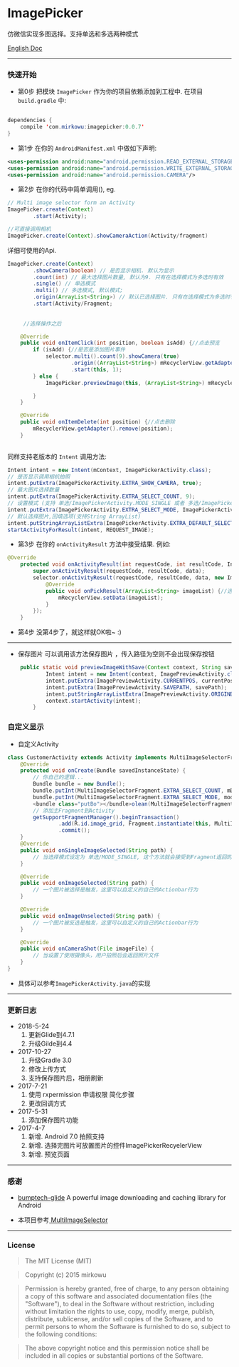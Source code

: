 # ImagePicker
仿微信实现多图选择。支持单选和多选两种模式


[English Doc](README_en.md)


-------------------

### 快速开始
* 第0步
把模块 `ImagePicker` 作为你的项目依赖添加到工程中. 在项目`build.gradle` 中:
```java

dependencies {
    compile 'com.mirkowu:imagepicker:0.0.7'
}
```

* 第1步 
在你的 `AndroidManifest.xml` 中做如下声明:
```xml
<uses-permission android:name="android.permission.READ_EXTERNAL_STORAGE" />
<uses-permission android:name="android.permission.WRITE_EXTERNAL_STORAGE" />
<uses-permission android:name="android.permission.CAMERA"/>

```

* 第2步
在你的代码中简单调用(), eg.

``` java
// Multi image selector form an Activity
ImagePicker.create(Context)
        .start(Activity);

//可直接调用相机
ImagePicker.create(Context).showCameraAction(Activity/fragment)
```

详细可使用的Api.
``` java
ImagePicker.create(Context)
        .showCamera(boolean) // 是否显示相机. 默认为显示
        .count(int) // 最大选择图片数量, 默认为9. 只有在选择模式为多选时有效
        .single() // 单选模式
        .multi() // 多选模式, 默认模式;
        .origin(ArrayList<String>) // 默认已选择图片. 只有在选择模式为多选时有效
        .start(Activity/Fragment;
        
        
     //选择操作之后

    @Override
    public void onItemClick(int position, boolean isAdd) {//点击预览
        if (isAdd) {//是否是添加图片事件
            selector.multi().count(9).showCamera(true)
                    .origin((ArrayList<String>) mRecyclerView.getAdapter().getData())
                    .start(this, 1);
        } else {
            ImagePicker.previewImage(this, (ArrayList<String>) mRecyclerView.getAdapter().getData(), position);

        }
    }

    @Override
    public void onItemDelete(int position) {//点击删除
        mRecyclerView.getAdapter().remove(position);
    }
        
```

同样支持老版本的 `Intent` 调用方法:
```java
Intent intent = new Intent(mContext, ImagePickerActivity.class);
// 是否显示调用相机拍照
intent.putExtra(ImagePickerActivity.EXTRA_SHOW_CAMERA, true);
// 最大图片选择数量
intent.putExtra(ImagePickerActivity.EXTRA_SELECT_COUNT, 9);
// 设置模式 (支持 单选/ImagePickerActivity.MODE_SINGLE 或者 多选/ImagePickerActivity.MODE_MULTI)
intent.putExtra(ImagePickerActivity.EXTRA_SELECT_MODE, ImagePickerActivity.MODE_MULTI);
// 默认选择图片,回填选项(支持String ArrayList)
intent.putStringArrayListExtra(ImagePickerActivity.EXTRA_DEFAULT_SELECTED_LIST, defaultDataArray);
startActivityForResult(intent, REQUEST_IMAGE);
```

* 第3步
在你的 `onActivityResult` 方法中接受结果. 例如:
```java
@Override
    protected void onActivityResult(int requestCode, int resultCode, Intent data) {
        super.onActivityResult(requestCode, resultCode, data);
        selector.onActivityResult(requestCode, resultCode, data, new ImagePicker.OnPickResultListener() {
            @Override
            public void onPickResult(ArrayList<String> imageList) {//选择的图片列表
                mRecyclerView.setData(imageList);
            }
        });
    }
```

* 第4步
没第4步了，就这样就OK啦~ :)

-------------------

* 保存图片
 可以调用该方法保存图片 ，传入路径为空则不会出现保存按钮
```java 
    public static void previewImageWithSave(Context context, String savePath, ArrayList<String> originData, int currentPos) {
            Intent intent = new Intent(context, ImagePreviewActivity.class);
            intent.putExtra(ImagePreviewActivity.CURRENTPOS, currentPos);
            intent.putExtra(ImagePreviewActivity.SAVEPATH, savePath);
            intent.putStringArrayListExtra(ImagePreviewActivity.ORIGINDATA, originData);
            context.startActivity(intent);
        }
```

### 自定义显示
* 自定义Activity
```java
class CustomerActivity extends Activity implements MultiImageSelectorFragment.Callback{
	@Override
    protected void onCreate(Bundle savedInstanceState) {
		// 你自己的逻辑...
        Bundle bundle = new Bundle();
        bundle.putInt(MultiImageSelectorFragment.EXTRA_SELECT_COUNT, mDefaultCount);
        bundle.putInt(MultiImageSelectorFragment.EXTRA_SELECT_MODE, mode);
        <bundle class="putBo"></bundle>olean(MultiImageSelectorFragment.EXTRA_SHOW_CAMERA, isShow);
        // 添加主Fragment到Activity
        getSupportFragmentManager().beginTransaction()
                .add(R.id.image_grid, Fragment.instantiate(this, MultiImageSelectorFragment.class.getName(), bundle))
                .commit();
	}
	@Override
    public void onSingleImageSelected(String path) {
        // 当选择模式设定为 单选/MODE_SINGLE, 这个方法就会接受到Fragment返回的数据
    }

    @Override
    public void onImageSelected(String path) {
        // 一个图片被选择是触发，这里可以自定义的自己的Actionbar行为
    }

    @Override
    public void onImageUnselected(String path) {
        // 一个图片被反选是触发，这里可以自定义的自己的Actionbar行为
    }

    @Override
    public void onCameraShot(File imageFile) {
        // 当设置了使用摄像头，用户拍照后会返回照片文件
    }
}
```
* 具体可以参考`ImagePickerActivity.java`的实现

-------------------

### 更新日志
* 2018-5-24
    1. 更新Glide到4.7.1
    2. 升级Gilde到4.4
* 2017-10-27
    1. 升级Gradle 3.0
    2. 修改上传方式
    3. 支持保存图片后，相册刷新
* 2017-7-21
    1. 使用 rxpermission 申请权限 简化步骤
    2. 更改回调方式
* 2017-5-31
    1. 添加保存图片功能
* 2017-4-7
    1. 新增. Android 7.0 拍照支持
    2. 新增. 选择完图片可放置图片的控件ImagePickerRecyelerView
    3. 新增. 预览页面

-------------------

### 感谢

* [bumptech-glide](https://github.com/bumptech/glide)  A powerful image downloading and caching library for Android 

* 本项目参考[ MultiImageSelector](https://jitpack.io/#lovetuzitong/MultiImageSelector)

-------------------

### License
>The MIT License (MIT)

>Copyright (c) 2015 mirkowu

>Permission is hereby granted, free of charge, to any person obtaining a copy
of this software and associated documentation files (the "Software"), to deal
in the Software without restriction, including without limitation the rights
to use, copy, modify, merge, publish, distribute, sublicense, and/or sell
copies of the Software, and to permit persons to whom the Software is
furnished to do so, subject to the following conditions:

>The above copyright notice and this permission notice shall be included in all
copies or substantial portions of the Software.